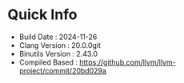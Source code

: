 # Quick Info
* Build Date : 2024-11-26
* Clang Version : 20.0.0git
* Binutils Version : 2.43.0
* Compiled Based : https://github.com/llvm/llvm-project/commit/20bd029a
